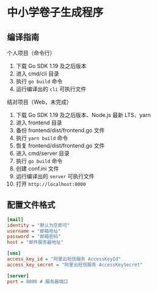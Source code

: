# 中小学卷子生成程序

## 编译指南

个人项目（命令行）

1. 下载 Go SDK 1.19 及之后版本
2. 进入 cmd/cli 目录
3. 执行 `go build` 命令
4. 运行编译出的 `cli` 可执行文件

结对项目（Web，未完成）

1. 下载 Go SDK 1.19 及之后版本、Node.js 最新 LTS、yarn
2. 进入 frontend 目录
3. 备份 frontend/dist/frontend.go 文件
4. 执行 `yarn build` 命令
5. 恢复 frontend/dist/frontend.go 文件
6. 进入 cmd/server 目录
7. 执行 `go build` 命令
8. 创建 conf.ini 文件
9. 运行编译出的 `server` 可执行文件
10. 打开 `http://localhost:8000`

## 配置文件格式

```ini
[mail]
identity = "默认为空即可"
username = "邮箱地址"
password = "邮箱密码"
host = "邮件服务器地址"

[sms]
access_key_id = "阿里云短信服务 AccessKeyId"
access_key_secret = "阿里云短信服务 AccessKeySecret"

[server]
port = 8000 # 服务器端口
```
